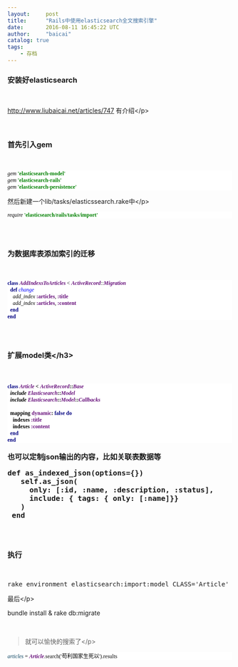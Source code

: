 ```yaml
---
layout:     post
title:      "Rails中使用elasticsearch全文搜索引擎"
date:       2016-08-11 16:45:22 UTC
author:     "baicai"
catalog: true
tags:
    - 存档
---
```


<h3>安装好elasticsearch</h3><p><br></p><p><a href="http://www.liubaicai.net/articles/747">http://www.liubaicai.net/articles/747</a>&nbsp;有介绍&lt;/p><p><br></p><h3>首先引入gem</h3><p><br></p><pre style="background-color:#ffffff;color:#000000;font-family:'Menlo';font-size:9.0pt;"><span style="font-style:italic;">gem </span><span style="color:#008000;font-weight:bold;">'elasticsearch-model'<br></span><span style="font-style:italic;">gem </span><span style="color:#008000;font-weight:bold;">'elasticsearch-rails'<br></span><span style="font-style:italic;">gem </span><span style="color:#008000;font-weight:bold;">'elasticsearch-persistence'</span></pre><p>然后新建一个lib/tasks/elasticssearch.rake中&lt;/p><pre style="background-color:#ffffff;color:#000000;font-family:'Menlo';font-size:9.0pt;"><span style="font-style:italic;">require </span><span style="color:#008000;font-weight:bold;">'elasticsearch/rails/tasks/import'</span></pre><h3><br></h3><h3>为数据库表添加索引的迁移</h3><p><br></p><pre style="background-color:#ffffff;color:#000000;font-family:'Menlo';font-size:9.0pt;"><span style="color:#000080;font-weight:bold;">class </span><span style="color:#660e7a;font-weight:bold;font-style:italic;">AddIndexsToArticles </span>&lt; <span style="color:#660e7a;font-weight:bold;font-style:italic;">ActiveRecord</span>::<span style="color:#660e7a;font-weight:bold;font-style:italic;">Migration<br></span><span style="color:#660e7a;font-weight:bold;font-style:italic;">  </span><span style="color:#000080;font-weight:bold;">def </span><span style="color:#0000ff;font-style:italic;">change<br></span><span style="color:#0000ff;font-style:italic;">    </span><span style="font-style:italic;">add_index </span><span style="color:#660e7a;font-weight:bold;">:articles</span>, <span style="color:#660e7a;font-weight:bold;">:title<br></span><span style="color:#660e7a;font-weight:bold;">    </span><span style="font-style:italic;">add_index </span><span style="color:#660e7a;font-weight:bold;">:articles</span>, <span style="color:#660e7a;font-weight:bold;">:content<br></span><span style="color:#660e7a;font-weight:bold;">  </span><span style="color:#000080;font-weight:bold;">end<br></span><span style="color:#000080;font-weight:bold;">end</span></pre><h3><br></h3><h3>扩展model类&lt;/h3><p><br></p><pre style="background-color:#ffffff;color:#000000;font-family:'Menlo';font-size:9.0pt;"><span style="color:#000080;font-weight:bold;">class </span><span style="color:#660e7a;font-weight:bold;font-style:italic;">Article </span>&lt; <span style="color:#660e7a;font-weight:bold;font-style:italic;">ActiveRecord</span>::<span style="color:#660e7a;font-weight:bold;font-style:italic;">Base<br></span><span style="color:#660e7a;font-weight:bold;font-style:italic;">  </span><span style="font-style:italic;">include </span><span style="color:#660e7a;font-weight:bold;font-style:italic;">Elasticsearch</span>::<span style="color:#660e7a;font-weight:bold;font-style:italic;">Model<br></span><span style="color:#660e7a;font-weight:bold;font-style:italic;">  </span><span style="font-style:italic;">include </span><span style="color:#660e7a;font-weight:bold;font-style:italic;">Elasticsearch</span>::<span style="color:#660e7a;font-weight:bold;font-style:italic;">Model</span>::<span style="color:#660e7a;font-weight:bold;font-style:italic;">Callbacks<br></span><span style="color:#660e7a;font-weight:bold;font-style:italic;"><br></span><span style="color:#660e7a;font-weight:bold;font-style:italic;">  </span>mapping <span style="color:#660e7a;font-weight:bold;">dynamic</span>: <span style="color:#000080;font-weight:bold;">false do<br></span><span style="color:#000080;font-weight:bold;">    </span>indexes <span style="color:#660e7a;font-weight:bold;">:title<br></span><span style="color:#660e7a;font-weight:bold;">    </span>indexes <span style="color:#660e7a;font-weight:bold;">:content<br></span><span style="color:#660e7a;font-weight:bold;">  </span><span style="color:#000080;font-weight:bold;">end<br></span><span style="color:#000080;font-weight:bold;">end</span></pre><p>也可以定制json输出的内容，比如关联表数据等</p><pre>def as_indexed_json(options={})
   self.as_json(
     only: [:id, :name, :description, :status],   
     include: { tags: { only: [:name]}}
   )
 end<br></pre><h3><br></h3><h3>执行</h3><p><br></p><pre>rake environment elasticsearch:import:model CLASS='Article' FORCE=y<br></pre><p>最后&lt;/p><p>bundle install &amp; rake db:migrate</p><p><br></p><blockquote><p>就可以愉快的搜索了&lt;/p></blockquote><pre style="background-color:#ffffff;color:#000000;font-family:'Menlo';font-size:9.0pt;"><span style="color:#003c5a;font-style:italic;">articles </span>= <span style="color:#660e7a;font-weight:bold;font-style:italic;">Article</span>.search('苟利国家生死以&apos;).results</pre><p><br></p><p><br></p><p><br></p><p><br></p>